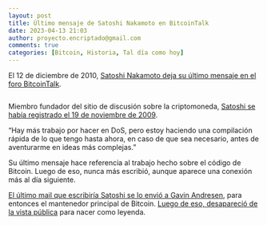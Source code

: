 ```yaml
---
layout: post
title: Último mensaje de Satoshi Nakamoto en BitcoinTalk
date: 2023-04-13 21:03
author: proyecto.encriptado@gmail.com
comments: true
categories: [Bitcoin, Historia, Tal día como hoy]
---
```

<!-- wp:paragraph {"style":{"elements":{"link":{"color":{"text":"#0745e3"}}}}} -->
<p class="has-link-color">El 12 de diciembre de 2010, <a href="https://bitcointalk.org/index.php?action=profile;u=3;sa=showPosts">Satoshi Nakamoto deja su último mensaje en el foro BitcoinTalk</a>.</p>
<!-- /wp:paragraph -->

<!-- wp:image {"id":734,"sizeSlug":"large","linkDestination":"none"} -->
<figure class="wp-block-image size-large"><img src="https://proyectobitcoin.com/wp-content/uploads/2023/04/12-de-diciembre-1-1024x467.png" alt="" class="wp-image-734"/></figure>
<!-- /wp:image -->

<!-- wp:paragraph {"style":{"elements":{"link":{"color":{"text":"#0745e3"}}}}} -->
<p class="has-link-color">Miembro fundador del sitio de discusión sobre la criptomoneda, <a href="https://bitcointalk.org/index.php?action=profile;u=3">Satoshi se había registrado el 19 de noviembre de 2009</a>.</p>
<!-- /wp:paragraph -->

<!-- wp:paragraph {"style":{"elements":{"link":{"color":{"text":"#0745e3"}}}}} -->
<p class="has-link-color">“Hay más trabajo por hacer en DoS, pero estoy haciendo una compilación rápida de lo que tengo hasta ahora, en caso de que sea necesario, antes de aventurarme en ideas más complejas.”</p>
<!-- /wp:paragraph -->

<!-- wp:paragraph {"style":{"elements":{"link":{"color":{"text":"#0745e3"}}}}} -->
<p class="has-link-color">Su último mensaje hace referencia al trabajo hecho sobre el código de Bitcoin. Luego de eso, nunca más escribió, aunque aparece una conexión más al día siguiente.</p>
<!-- /wp:paragraph -->

<!-- wp:paragraph {"style":{"elements":{"link":{"color":{"text":"#0745e3"}}}}} -->
<p class="has-link-color"><a href="https://whoissatoshi.wordpress.com/2016/01/27/digital-evidence/">El último mail que escribiría Satoshi se lo envió a Gavin Andresen</a>, para entonces el mantenedor principal de Bitcoin. <a href="https://www.criptonoticias.com/comunidad/hace-10anos-satoshinakamoto-se-fue-sin-dejar-rastro-bitcoin/">Luego de eso, desapareció de la vista pública</a> para nacer como leyenda.</p>
<!-- /wp:paragraph -->
